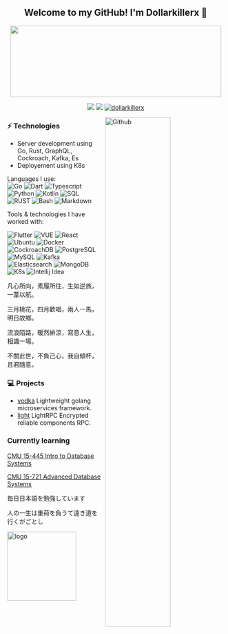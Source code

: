 <!--
### Hi there 👋

**dollarkillerx/dollarkillerx** is a ✨ _special_ ✨ repository because its `README.md` (this file) appears on your GitHub profile.

Here are some ideas to get you started:

- 🔭 I’m currently working on ...
- 🌱 I’m currently learning ...
- 👯 I’m looking to collaborate on ...
- 🤔 I’m looking for help with ...
- 💬 Ask me about ...
- 📫 How to reach me: ...
- 😄 Pronouns: ...
- ⚡ Fun fact: ...
[![current year commits](https://github-readme-stats.vercel.app/api?username=dollarkillerx&show_icons=true&theme=transparent)](https://github.com/anuraghazra/github-readme-stats)

[![Top Langs](https://github-readme-stats.vercel.app/api/top-langs/?username=dollarkillerx)](https://github.com/anuraghazra/github-readme-stats)
[![dollarkillerx github stats](https://github-readme-stats.vercel.app/api?username=dollarkillerx&count_private=true&show_icons=true&include_all_commits=true)](https://github.com/anuraghazra/github-readme-stats)
<img src="https://github-profile-trophy.vercel.app/?username=dollarkillerx&theme=flat&column=7" alt="logo" height="160" align="center" style="margin: auto; margin-bottom: 20px;" />

-->





<h2 align="center"> Welcome to my GitHub! I'm Dollarkillerx 👋 <br/> </h2>
<p align="center">
  <img width="490" height="165" src="https://github-readme-stats.vercel.app/api?username=dollarkillerx&show_icons=true&hide_border=false&line_height=20&title_color=f69673&icon_color=1b93c9&show_owner=true"/>
  <p align="center">
    <a href="https://github.com/dollarkillerx/"><img src="https://img.shields.io/github/followers/dollarkillerx?color=%234CC61E&label=GitHub%20Followers%20%3A"/></a>
    <a href="https://github.com/dollarkillerx/"><img src="https://img.shields.io/github/stars/dollarkillerx?color=%234CC61E&label=GitHub%20Stars%20%3A"/></a>
    <a href="https://github.com/dollarkillerx/"> <img src="https://komarev.com/ghpvc/?username=dollarkillerx&color=brightgreen" alt="dollarkillerx" /> </a>
  </p>
</p>

<img width="55%" align="right" alt="Github" src="https://raw.githubusercontent.com/onimur/.github/master/.resources/git-header.svg" />

### ⚡ Technologies
- Server development using Go, Rust, GraphQL, Cockroach, Kafka, Es
- Deployement using K8s

Languages I use: <br>
![Go](https://img.shields.io/badge/Golang-35495E?style=for-the-badge&logo=go&logoColor=4FC08D)
![Dart](https://img.shields.io/badge/-Dart-141414?style=for-the-badge&logo=Dart)
![Typescript](https://img.shields.io/badge/-Typescript-141414?style=for-the-badge&logo=typescript)
![Python](https://img.shields.io/badge/-Python-141414?style=for-the-badge&logo=python)
![Kotlin](https://img.shields.io/badge/Kotlin-7F52FF?style=for-the-badge&logo=Kotlin&logoColor=white)
![SQL](https://img.shields.io/badge/-SQL-141414?style=for-the-badge&logo=postgresql)
![RUST](https://img.shields.io/badge/-Rust-141414?style=for-the-badge&logo=rust)
![Bash](https://img.shields.io/badge/-Bash-141414?style=for-the-badge&logo=gnu-bash)
![Markdown](https://img.shields.io/badge/-Markdown-141414?style=for-the-badge&logo=markdown)

Tools & technologies I have worked with: <br>

![Flutter](https://img.shields.io/badge/-Flutter-141414?style=for-the-badge&logo=Flutter)
![VUE](https://img.shields.io/badge/Vue.js-35495E?style=for-the-badge&logo=vuedotjs&logoColor=4FC08D)
![React](https://img.shields.io/badge/-React-141414?style=for-the-badge&logo=react)
![Ubuntu](https://img.shields.io/badge/-Ubuntu-141414?style=for-the-badge&logo=ubuntu)
![Docker](https://img.shields.io/badge/-Docker-141414?style=for-the-badge&logo=docker)
![CockroachDB](https://img.shields.io/badge/-CockroachDB-141414?style=for-the-badge&logo=cockroachdb)
![PostgreSQL](https://img.shields.io/badge/-PostgreSQL-141414?style=for-the-badge&logo=postgresql)
![MySQL](https://img.shields.io/badge/-MySQL-141414?style=for-the-badge&logo=mysql)
![Kafka](https://img.shields.io/badge/-Kafka-141414?style=for-the-badge&logo=kafka)
![Elasticsearch](https://img.shields.io/badge/-Elasticsearch-141414?style=for-the-badge&logo=elasticsearch)
![MongoDB](https://img.shields.io/badge/-MongoDB-141414?style=for-the-badge&logo=mongodb)
![K8s](https://img.shields.io/badge/-K8s-141414?style=for-the-badge&logo=k8s)
![Intellij Idea](https://img.shields.io/badge/-Intellij%20Idea-141414?style=for-the-badge&logo=intellij-idea)

凡心所向，素履所往，生如逆旅，一葦以航。

三月桃花，四月歡唱，兩人一馬，明日故鄉。

流浪陌路，暖然緋涼，寫意人生，相識一場。

不關此世，不負己心，我自傾杯，且君隨意。


### 💻 Projects
- <a href = "https://github.com/dollarkillerx/vodka">vodka</a> Lightweight golang microservices framework.
- <a href = "https://github.com/dollarkillerx/light">light</a> LightRPC Encrypted reliable components RPC.

### Currently learning
[CMU 15-445 Intro to Database Systems](https://www.youtube.com/playlist?list=PLSE8ODhjZXjbohkNBWQs_otTrBTrjyohi)

[CMU 15-721 Advanced Database Systems](https://www.youtube.com/playlist?list=PLSE8ODhjZXjasmrEd2_Yi1deeE360zv5O)

毎日日本語を勉強しています

人の一生は重荷を負うて遠き道を行くがごとし

<img src="https://github-profile-trophy.vercel.app/?username=dollarkillerx&theme=flat&column=7" alt="logo" height="160" align="center" style="margin: auto; margin-bottom: 20px;" />
